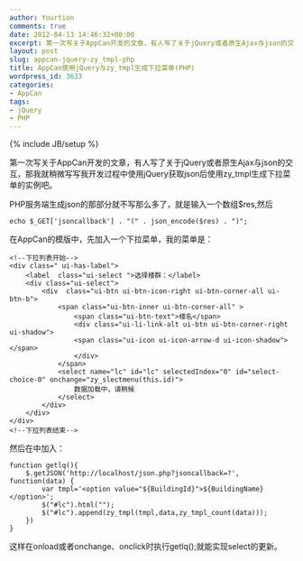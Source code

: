 ```yaml
---
author: Yourtion
comments: true
date: 2012-04-13 14:46:32+00:00
excerpt: 第一次写关于AppCan开发的文章，有人写了关于jQuery或者原生Ajax与json的交互，那我就稍微写写我开发过程中使用jQuery获取json后使用zy_tmpl生成下拉菜单的实例吧。
layout: post
slug: appcan-jquery-zy_tmpl-php
title: AppCan使用jQuery与zy_tmpl生成下拉菜单(PHP)
wordpress_id: 3633
categories:
- AppCan
tags:
- jQuery
- PHP
---
```

{% include JB/setup %}

第一次写关于AppCan开发的文章，有人写了关于jQuery或者原生Ajax与json的交互，那我就稍微写写我开发过程中使用jQuery获取json后使用zy_tmpl生成下拉菜单的实例吧。

PHP服务端生成json的那部分就不写那么多了，就是输入一个数组$res,然后

```
echo $_GET['jsoncallback'] . "(" . json_encode($res) . ")";
```

在AppCan的模版中，先加入一个下拉菜单，我的菜单是：

```
<!--下拉列表开始-->
<div class=" ui-has-label">
	<label  class="ui-select ">选择楼群：</label>
	<div class="ui-select">
		<div  class="ui-btn ui-btn-icon-right ui-btn-corner-all ui-btn-b">
			<span class="ui-btn-inner ui-btn-corner-all" >
				<span class="ui-btn-text">楼名</span>
				<div class="ui-li-link-alt ui-btn ui-btn-corner-right ui-shadow">
				<span class="ui-icon ui-icon-arrow-d ui-icon-shadow"></span>
				</div>
			</span>
			<select name="lc" id="lc" selectedIndex="0" id="select-choice-0" onchange="zy_slectmenu(this.id)">
				数据加载中，请稍候
			</select>
		</div>
	</div>
</div>
<!--下拉列表结束-->
```

然后在<script></script>中加入：

```
function getlq(){
	$.getJSON('http://localhost/json.php?jsoncallback=?', function(data) {
		var tmpl='<option value="${BuildingId}">${BuildingName}</option>';
		$("#lc").html("");
		$("#lc").append(zy_tmpl(tmpl,data,zy_tmpl_count(data)));
	})
}
```

这样在onload或者onchange、onclick时执行getlq();就能实现select的更新。
